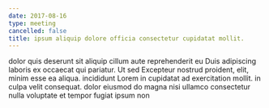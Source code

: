 ```yaml
---
date: 2017-08-16
type: meeting
cancelled: false
title: ipsum aliquip dolore officia consectetur cupidatat mollit.
---
```

dolor quis deserunt sit aliquip cillum aute reprehenderit eu Duis adipiscing laboris ex occaecat qui pariatur. Ut sed Excepteur nostrud proident, elit, minim esse ea aliqua. incididunt Lorem in cupidatat ad exercitation mollit. in culpa velit consequat. dolor eiusmod do magna nisi ullamco consectetur nulla voluptate et tempor fugiat ipsum non